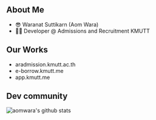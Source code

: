 ## About Me
- 😎 Waranat Suttikarn (Aom Wara)
- 👨‍💻 Developer @ Admissions and Recruitment KMUTT

## Our Works
- aradmission.kmutt.ac.th
- e-borrow.kmutt.me
- app.kmutt.me

## Dev community 
![์aomwara's github stats](https://github-readme-stats.vercel.app/api?username=aomwara)
